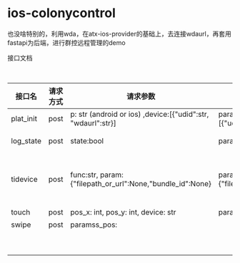 # ios-colonycontrol

也没啥特别的，利用wda，在atx-ios-provider的基础上，去连接wdaurl，再套用fastapi为后端，进行群控远程管理的demo

接口文档

​			

| 接口名    | 请求方式 | 请求参数                                                     | 示例                                                         | 功能介绍                                                     |
| --------- | -------- | ------------------------------------------------------------ | ------------------------------------------------------------ | ------------------------------------------------------------ |
| plat_init | post     | p: str (android or ios) ,device:[{"udid":str, "wdaurl":str}] | params:p=ios, body:{"device":[{"udid":"serial1","wdaurl":"http://localhost:20002"},"udid":"serial2","wdaurl":""]} | 设备初始化，包含设备本身进行群控的准备工作和历史内容清理。   |
| log_state | post     | state:bool                                                   | params:state=True                                            | 初始化后日志即开始记录，在结束使用后停止记录所有设备日志，并使日志文件处于可被获取的状态 |
| tidevice  | post     | func:str, param:{"filepath_or_url":None,"bundle_id":None}    | params: func="app_install", body:{"filepath_or_url":"http://localhost/pags/demo.ipa"} | body为json，本身是动态的，所以传入的参数也会根据对应的方法所需要的进行调整。func为可提供给用户使用的方法（有的不能提供，进行了过滤）：device_date（body:{}）, app_install(body:{"filepath_or_url":str}),app_uninstall(body:{"bundle_id":"com.iggcd.wda.xctrunner"}),app_uninstall{"bundle_id"},app_list(body:{}), app_launch(body:{"bundle_id"}) |
| touch     | post     | pos_x: int, pos_y: int, device: str                          | params: pos_x=74, pos_y=76, device="type"                    | 需要提供基准设备点击的点和设备型号，作为群控操作的坐标转换   |
| swipe     | post     | paramss_pos:                                                 |                                                              |                                                              |
|           |          |                                                              |                                                              |                                                              |
|           |          |                                                              |                                                              |                                                              |
|           |          |                                                              |                                                              |                                                              |
|           |          |                                                              |                                                              |                                                              |
|           |          |                                                              |                                                              |                                                              |
|           |          |                                                              |                                                              |                                                              |
|           |          |                                                              |                                                              |                                                              |
|           |          |                                                              |                                                              |                                                              |
|           |          |                                                              |                                                              |                                                              |

